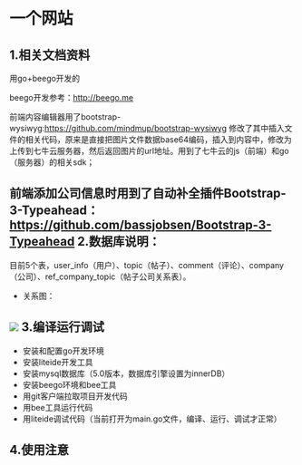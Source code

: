 一个网站
===
1.相关文档资料
---
用go+beego开发的
    
beego开发参考：http://beego.me

前端内容编辑器用了bootstrap-wysiwyg:https://github.com/mindmup/bootstrap-wysiwyg 修改了其中插入文件的相关代码，原来是直接把图片文件数据base64编码，插入到内容中，修改为上传到七牛云服务器，然后返回图片的url地址。用到了七牛云的js（前端）和go（服务器）的相关sdk；

前端添加公司信息时用到了自动补全插件Bootstrap-3-Typeahead：https://github.com/bassjobsen/Bootstrap-3-Typeahead
2.数据库说明：
---
目前5个表，user_info（用户）、topic（帖子）、comment（评论）、company（公司）、ref_company_topic（帖子公司关系表）。

* 关系图：

![](http://lower.u.qiniudn.com/webdb.jpg)
3.编译运行调试
---
* 安装和配置go开发环境
* 安装liteide开发工具
* 安装mysql数据库（5.0版本，数据库引擎设置为innerDB）
* 安装beego环境和bee工具
* 用git客户端拉取项目开发代码
* 用bee工具运行代码
* 用liteide调试代码（当前打开为main.go文件，编译、运行、调试才正常）

4.使用注意
---

